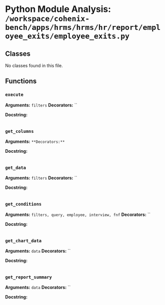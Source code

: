 # Python Module Analysis: `/workspace/cohenix-bench/apps/hrms/hrms/hr/report/employee_exits/employee_exits.py`

## Classes

No classes found in this file.


## Functions

### `execute`
**Arguments:** `filters`
**Decorators:** ``

**Docstring:**
```

```
### `get_columns`
**Arguments:** ``
**Decorators:** ``

**Docstring:**
```

```
### `get_data`
**Arguments:** `filters`
**Decorators:** ``

**Docstring:**
```

```
### `get_conditions`
**Arguments:** `filters, query, employee, interview, fnf`
**Decorators:** ``

**Docstring:**
```

```
### `get_chart_data`
**Arguments:** `data`
**Decorators:** ``

**Docstring:**
```

```
### `get_report_summary`
**Arguments:** `data`
**Decorators:** ``

**Docstring:**
```

```


